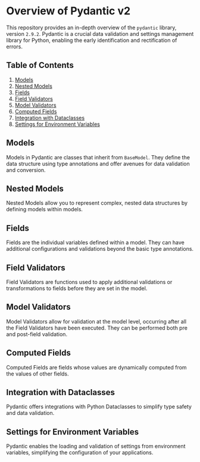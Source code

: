# Overview of Pydantic v2

This repository provides an in-depth overview of the `pydantic` library, version `2.9.2`. Pydantic is a crucial data validation and settings management library for Python, enabling the early identification and rectification of errors.

## Table of Contents

1. [Models](#models)
2. [Nested Models](#nested-models)
3. [Fields](#fields)
4. [Field Validators](#field-validators)
5. [Model Validators](#model-validators)
6. [Computed Fields](#computed-fields)
7. [Integration with Dataclasses](#integration-with-dataclasses)
8. [Settings for Environment Variables](#settings-for-environment-variables)

## Models

Models in Pydantic are classes that inherit from `BaseModel`. They define the data structure using type annotations and offer avenues for data validation and conversion.

## Nested Models

Nested Models allow you to represent complex, nested data structures by defining models within models.

## Fields

Fields are the individual variables defined within a model. They can have additional configurations and validations beyond the basic type annotations.

## Field Validators

Field Validators are functions used to apply additional validations or transformations to fields before they are set in the model.

## Model Validators

Model Validators allow for validation at the model level, occurring after all the Field Validators have been executed. They can be performed both pre and post-field validation.

## Computed Fields

Computed Fields are fields whose values are dynamically computed from the values of other fields.

## Integration with Dataclasses

Pydantic offers integrations with Python Dataclasses to simplify type safety and data validation.

## Settings for Environment Variables

Pydantic enables the loading and validation of settings from environment variables, simplifying the configuration of your applications.
